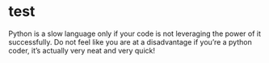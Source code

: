 # test
Python is a slow language only if your code is not leveraging the power of it successfully. Do not feel like you are at a disadvantage if you’re a python coder, it’s actually very neat and very quick!